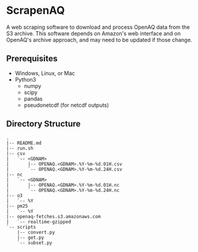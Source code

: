 ScrapenAQ
=========

A web scraping software to download and process OpenAQ data from the S3
archive. This software depends on Amazon's web interface and on OpenAQ's
archive approach, and may need to be updated if those change.


Prerequisites
-------------

- Windows, Linux, or Mac
- Python3
  - numpy
  - scipy
  - pandas
  - pseudonetcdf (for netcdf outputs)


Directory Structure
-------------------

```
.
|-- README.md
|-- run.sh
|-- csv
|   `-- <GDNAM>
|       |-- OPENAQ.<GDNAM>.%Y-%m-%d.01H.csv
|       `-- OPENAQ.<GDNAM>.%Y-%m-%d.24H.csv
|-- nc
|   `-- <GDNAM>
|       |-- OPENAQ.<GDNAM>.%Y-%m-%d.01H.nc
|       `-- OPENAQ.<GDNAM>.%Y-%m-%d.24H.nc
|-- o3
|   `-- %Y
|-- pm25
|   `-- %Y
|-- openaq-fetches.s3.amazonaws.com
|   `-- realtime-gzipped
`-- scripts
    |-- convert.py
    |-- get.py
    `-- subset.py
```
